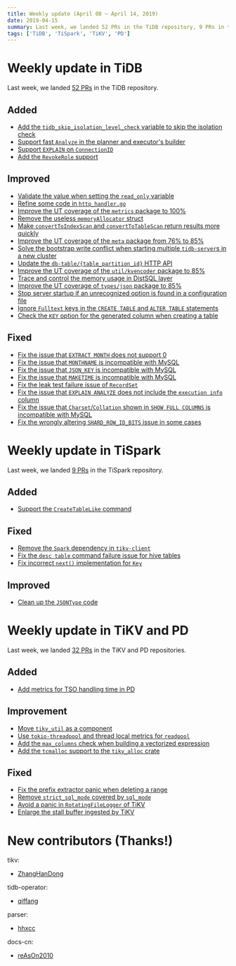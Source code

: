 ```yaml
---
title: Weekly update (April 08 ~ April 14, 2019)
date: 2019-04-15
summary: Last week, we landed 52 PRs in the TiDB repository, 9 PRs in the TiSpark repository, and 32 PRs in the TiKV and PD repositories.
tags: ['TiDB', 'TiSpark', 'TiKV', 'PD']
---
```


# Weekly update in TiDB

Last week, we landed [52 PRs](https://github.com/pingcap/tidb/pulls?utf8=%E2%9C%93&q=is%3Apr+is%3Amerged+merged%3A2019-04-08..2019-04-14+) in the TiDB repository.

## Added

- [Add the `tidb_skip_isolation_level_check` variable to skip the isolation check](https://github.com/pingcap/tidb/pull/10065)
- [Support fast `Analyze` in the planner and executor's builder](https://github.com/pingcap/tidb/pull/10040)
- [Support `EXPLAIN` on `ConnectionID`](https://github.com/pingcap/tidb/pull/10030)
- [Add the `RevokeRole` support](https://github.com/pingcap/tidb/pull/9771)

## Improved

- [Validate the value when setting the `read_only` variable](https://github.com/pingcap/tidb/pull/10072)
- [Refine some code in `http_handler.go`](https://github.com/pingcap/tidb/pull/10071)
- [Improve the UT coverage of the `metrics` package to 100%](https://github.com/pingcap/tidb/pull/10066)
- [Remove the useless `memoryAllocator` struct](https://github.com/pingcap/tidb/pull/10061)
- [Make `convertToIndexScan` and `convertToTableScan` return results more quickly](https://github.com/pingcap/tidb/pull/10058)
- [Improve the UT coverage of the `meta` package from 76% to 85%](https://github.com/pingcap/tidb/pull/10054)
- [Solve the bootstrap write conflict when starting multiple `tidb-server`s in a new cluster](https://github.com/pingcap/tidb/pull/10029)
- [Update the `db-table/{table_partition_id}` HTTP API](https://github.com/pingcap/tidb/pull/10026)
- [Improve the UT coverage of the `util/kvencoder` package to 85%](https://github.com/pingcap/tidb/pull/10008)
- [Trace and control the memory usage in DistSQL layer](https://github.com/pingcap/tidb/pull/10003)
- [Improve the UT coverage of `types/json` package to 85%](https://github.com/pingcap/tidb/pull/9977)
- [Stop server startup if an unrecognized option is found in a configuration file](https://github.com/pingcap/tidb/pull/9855)
- [Ignore `Fulltext` keys in the `CREATE TABLE` and `ALTER TABLE` statements](https://github.com/pingcap/tidb/pull/9821)
- [Check the `KEY` option for the generated column when creating a table](https://github.com/pingcap/tidb/pull/9529)

## Fixed

- [Fix the issue that `EXTRACT MONTH` does not support 0](https://github.com/pingcap/tidb/pull/10116)
- [Fix the issue that `MONTHNAME` is incompatible with MySQL](https://github.com/pingcap/tidb/pull/10109)
- [Fix the issue that `JSON_KEY` is incompatible with MySQL](https://github.com/pingcap/tidb/pull/10090)
- [Fix the issue that `MAKETIME` is incompatible with MySQL](https://github.com/pingcap/tidb/pull/10074)
- [Fix the leak test failure issue of `RecordSet`](https://github.com/pingcap/tidb/pull/10063)
- [Fix the issue that `EXPLAIN ANALYZE` does not include the `execution info` column](https://github.com/pingcap/tidb/pull/10035)
- [Fix the issue that `Charset`/`Collation` shown in `SHOW FULL COLUMNS` is incompatible with MySQL](https://github.com/pingcap/tidb/pull/10007)
- [Fix the wrongly altering `SHARD_ROW_ID_BITS` issue in some cases](https://github.com/pingcap/tidb/pull/9868)

# Weekly update in TiSpark

Last week, we landed [9 PRs](https://github.com/pingcap/tispark/pulls?utf8=%E2%9C%93&q=is%3Apr+is%3Amerged+merged%3A2019-04-08..2019-04-14+) in the TiSpark repository.

## Added

- [Support the `CreateTableLike` command](https://github.com/pingcap/tispark/pull/641)

## Fixed

- [Remove the `Spark` dependency in `tikv-client`](https://github.com/pingcap/tispark/pull/634)
- [Fix the `desc table` command failure issue for hive tables](https://github.com/pingcap/tispark/pull/643)
- [Fix incorrect `next()` implementation for `Key`](https://github.com/pingcap/tispark/pull/648)

## Improved

- [Clean up the `JSONType` code](https://github.com/pingcap/tispark/pull/633)

# Weekly update in TiKV and PD

Last week, we landed [32 PRs](https://github.com/search?q=repo%3Atikv%2Ftikv+repo%3Apingcap%2Fpd+is%3Apr+is%3Amerged+merged%3A2019-04-08..2019-04-14&type=Issues) in the TiKV and PD repositories.

## Added

* [Add metrics for TSO handling time in PD](https://github.com/pingcap/pd/pull/1504)

## Improvement

* [Move `tikv_util` as a component](https://github.com/tikv/tikv/pull/4504)
* [Use `tokio-threadpool` and thread local metrics for `readpool`](https://github.com/tikv/tikv/pull/4486)
* [Add the `max_columns` check when building a vectorized expression](https://github.com/tikv/tikv/pull/4481)
* [Add the `tcmalloc` support to the `tikv_alloc` crate](https://github.com/tikv/tikv/pull/4370)

## Fixed

* [Fix the prefix extractor panic when deleting a range](https://github.com/tikv/tikv/pull/4503)
* [Remove `strict_sql_mode` covered by `sql_mode`](https://github.com/tikv/tikv/pull/4494)
* [Avoid a panic in `RotatingFileLogger` of TiKV](https://github.com/tikv/tikv/pull/4492)
* [Enlarge the stall buffer ingested by TiKV](https://github.com/tikv/tikv/pull/4475)

# New contributors (Thanks!)

tikv:

- [ZhangHanDong](https://github.com/ZhangHanDong)

tidb-operator:

- [qiffang](https://github.com/qiffang)

parser:

- [hhxcc](https://github.com/hhxcc)

docs-cn:

- [reAsOn2010](https://github.com/reAsOn2010)
